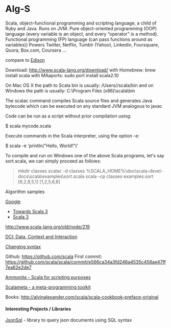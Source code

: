 Alg-S
=====

Scala, object-functional programming and scripting language, a child of Ruby and Java. Runs on JVM. 
Pure object-oriented programming (OOP) language (every variable is an object, and every “operator” is a method). 
Functional programming (FP) language (can pass functions around as variables))
Powers Twitter, Netflix, Tumblr (Yahoo), Linkedin, Foursquare, Quora, Box.com, Coursera ... 

compare to [Edison](https://www.egison.org/)

Download:
http://www.scala-lang.org/download/
with Homebrew: brew install scala
with MAaports: sudo port install scala2.10

On Mac OS X the path to Scala bin is usually: /Users/<your username>/scala/bin 
and on Windows the path is usually: C:\Program Files (x86)\scala\bin

The scalac command compiles Scala source files and generates Java bytecode which can be 
executed on any standard JVM analogous to javac

Code can be run as a script without prior compilation using:

$ scala mycode.scala

Execute commands in the Scala interpreter, using the option -e:

$ scala -e 'println("Hello, World!")'


To compile and run on Windows one of the above Scala programs, let's say sort.scala, we can simply proceed as follows:
> mkdir classes
> scalac -d classes %SCALA_HOME%\doc\scala-devel-docs\scala\examples\sort.scala
> scala -cp classes examples.sort
[6,2,8,5,1]
[1,2,5,6,8]

Algorithm samples

[Google](https://code.google.com/p/scalgorithms/)


+ [Towards Scala 3](http://www.scala-lang.org/blog/2018/04/19/scala-3.html)
+ [Scala 3](https://github.com/lampepfl/dotty.)

http://www.scala-lang.org/old/node/219

[DCI: Data, Context and Interaction](http://fulloo.info/Examples/ScalaExamples/)

[Changing syntax](https://news.ycombinator.com/item?id=14388242)

Github:
https://github.com/scala
First commit:
https://github.com/scala/scala/commit/e566ca34a3fd246a4535c458ae47ff7ea62e2de7


[Ammonite - Scala for scripting purposes](http://www.lihaoyi.com/Ammonite/)

[Scalameta - a meta-programming toolkit ](http://scalameta.org/)

[](http://astexplorer.net)

Books:
http://alvinalexander.com/scala/scala-cookbook-preface-original

#### Interesting Projects / Libraries

[JsonSql](https://github.com/mmalek06/JsonSql) - library to query json documents using SQL syntax



